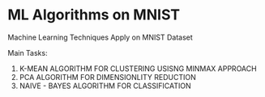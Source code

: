 # ML Algorithms on MNIST
Machine Learning Techniques Apply on MNIST Dataset

Main Tasks:

1. K-MEAN ALGORITHM FOR CLUSTERING USISNG MINMAX APPROACH
2. PCA ALGORITHM FOR DIMENSIONLITY REDUCTION
3. NAIVE - BAYES ALGORITHM FOR CLASSIFICATION
